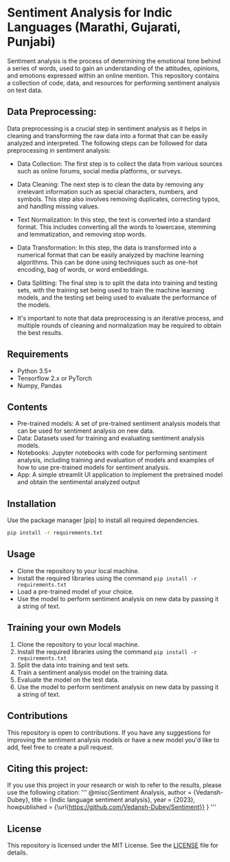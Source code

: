 # Sentiment Analysis for Indic Languages (Marathi, Gujarati, Punjabi)

Sentiment analysis is the process of determining the emotional tone behind a series of words, used to gain an understanding of the attitudes, opinions, and emotions expressed within an online mention. This repository contains a collection of code, data, and resources for performing sentiment analysis on text data.

## Data Preprocessing:

Data preprocessing is a crucial step in sentiment analysis as it helps in cleaning and transforming the raw data into a format that can be easily analyzed and interpreted. The following steps can be followed for data preprocessing in sentiment analysis:

- Data Collection: The first step is to collect the data from various sources such as online forums, social media platforms, or surveys.

- Data Cleaning: The next step is to clean the data by removing any irrelevant information such as special characters, numbers, and symbols. This step also involves removing duplicates, correcting typos, and handling missing values.

- Text Normalization: In this step, the text is converted into a standard format. This includes converting all the words to lowercase, stemming and lemmatization, and removing stop words.

- Data Transformation: In this step, the data is transformed into a numerical format that can be easily analyzed by machine learning algorithms. This can be done using techniques such as one-hot encoding, bag of words, or word embeddings.

- Data Splitting: The final step is to split the data into training and testing sets, with the training set being used to train the machine learning models, and the testing set being used to evaluate the performance of the models.

- It's important to note that data preprocessing is an iterative process, and multiple rounds of cleaning and normalization may be required to obtain the best results.

## Requirements
- Python 3.5+
- Tensorflow 2.x or PyTorch
- Numpy, Pandas

## Contents
- Pre-trained models: A set of pre-trained sentiment analysis models that can be used for sentiment analysis on new data.
- Data: Datasets used for training and evaluating sentiment analysis models.
- Notebooks: Jupyter notebooks with code for performing sentiment analysis, including training and evaluation of models and examples of how to use pre-trained models for sentiment analysis.
- App: A simple streamlit UI application to implement the pretrained model and obtain the sentimental analyzed output

## Installation

Use the package manager [pip] to install all required dependencies.

```bash
pip install -r requirements.txt
```

## Usage

- Clone the repository to your local machine.
- Install the required libraries using the command `pip install -r requirements.txt`
- Load a pre-trained model of your choice.
- Use the model to perform sentiment analysis on new data by passing it a string of text.

## Training your own Models

1) Clone the repository to your local machine.
2) Install the required libraries using the command `pip install -r requirements.txt`
3) Split the data into training and test sets.
4) Train a sentiment analysis model on the training data.
5) Evaluate the model on the test data.
6) Use the model to perform sentiment analysis on new data by passing it a string of text.

## Contributions
This repository is open to contributions. If you have any suggestions for improving the sentiment analysis models or have a new model you'd like to add, feel free to create a pull request.


## Citing this project:

If you use this project in your research or wish to refer to the results, please use the following citation:
''' 
@misc{Sentiment Analysis,
  author = {Vedansh-Dubey},
  title = {Indic language sentiment analysis},
  year = {2023},
  howpublished = {\url{https://github.com/Vedansh-Dubey/Sentiment}}
}
'''

## License

This repository is licensed under the MIT License. See the [LICENSE]() file for details.